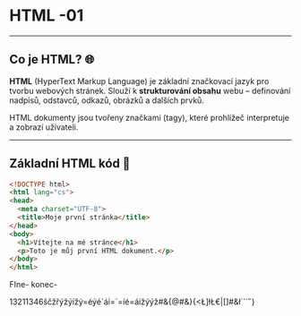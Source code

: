 # HTML -01

---

## Co je HTML? 🌐

**HTML** (HyperText Markup Language) je základní značkovací jazyk pro tvorbu webových stránek. Slouží k **strukturování obsahu** webu – definování nadpisů, odstavců, odkazů, obrázků a dalších prvků.

HTML dokumenty jsou tvořeny značkami (tagy), které prohlížeč interpretuje a zobrazí uživateli.

---

## Základní HTML kód 📄

```html
<!DOCTYPE html>
<html lang="cs">
<head>
  <meta charset="UTF-8">
  <title>Moje první stránka</title>
</head>
<body>
  <h1>Vítejte na mé stránce</h1>
  <p>Toto je můj první HTML dokument.</p>
</body>
</html>
```

FIne- konec-

13211346ščžřýžýížý=éýé´áí=´=íé=áížýýž#&{@#&}{<Ł]łŁ€|[]#&ł`´$˙˝$}